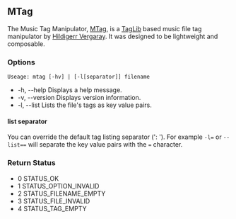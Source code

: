 ## MTag ##
The Music Tag Manipulator, [MTag](https://github.com/hildigerr/mtag), is a [TagLib](http://taglib.org) based music file tag manipulator by [Hildigerr Vergaray](https://github.com/hildigerr). It was designed to be lightweight and composable.

### Options ###
`Useage: mtag [-hv] | [-l[separator]] filename`
 - -h, --help Displays a help message.
 - -v, --version Displays version information.
 - -l, --list Lists the file's tags as key value pairs.

#### list separator ####
You can override the default tag listing separator (': '). For example `-l=` or `--list==` will separate the key value pairs with the `=` character.

### Return Status ###
 - 0 STATUS_OK
 - 1 STATUS_OPTION_INVALID
 - 2 STATUS_FILENAME_EMPTY
 - 3 STATUS_FILE_INVALID
 - 4 STATUS_TAG_EMPTY
